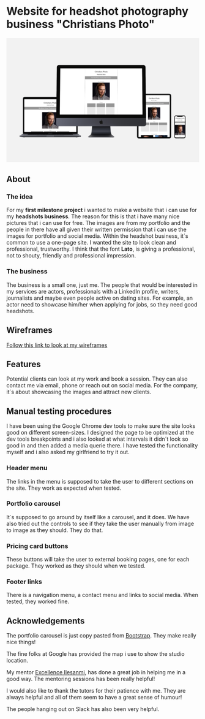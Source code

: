 # Website for headshot photography business "Christians Photo"

![A responsive mockup scene](assets/images/responsive-mockup-scene.png)

## About

### The idea

For my **first milestone project** i wanted to make a website that i can use for my **headshots business**. The reason for this is that i have many nice pictures that i can use for free. The images are from my portfolio and the people in there have all given their written permission that i can use the images for portfolio and social media. Within the headshot business, it´s common to use a one-page site. I wanted the site to look clean and professional, trustworthy. I think that the font **Lato**, is giving a professional, not to shouty, friendly and professional impression.

### The business

The business is a small one, just me. The people that would be interested in my services are actors, professionals with a LinkedIn profile, writers, journalists and maybe even people active on dating sites. For example, an actor need to showcase him/her when applying for jobs, so they need good headshots. 

## Wireframes

[Follow this link to look at my wireframes](https://xd.adobe.com/view/a0422fe8-1a03-4167-9142-6dcc7f854fcb-f511/)

## Features

Potential clients can look at my work and book a session. They can also contact me via email, phone or reach out on social media. For the company, it´s about showcasing the images and attract new clients.

## Manual testing procedures

I have been using the Google Chrome dev tools to make sure the site looks good on different screen-sizes. I designed the page to be optimized at the dev tools breakpoints and i also looked at what intervals it didn´t look so good in and then added a media querie there. I have tested the functionality myself and i also asked my girlfriend to try it out.

### Header menu

The links in the menu is supposed to take the user to different sections on the site. They work as expected when tested. 

### Portfolio carousel

It´s supposed to go around by itself like a carousel, and it does. We have also tried out the controls to see if they take the user manually from image to image as they should. They do that.

### Pricing card buttons

These buttons will take the user to external booking pages, one for each package. They worked as they should when we tested.

### Footer links

There is a navigation menu, a contact menu and links to social media. When tested, they worked fine.

## Acknowledgements

The portfolio carousel is just copy pasted from [Bootstrap](https://getbootstrap.com/docs/4.5/components/carousel/). They make really nice things!

The fine folks at Google has provided the map i use to show the studio location.

My mentor [Excellence Ilesanmi](https://github.com/lon-io), has done a great job in helping me in a good way. The mentoring sessions has been really helpful!

I would also like to thank the tutors for their patience with me. They are always helpful and all of them seem to have a great sense of humour!

The people hanging out on Slack has also been very helpful.
  
 


